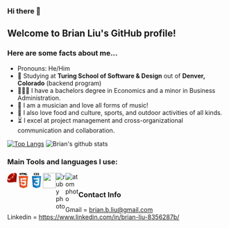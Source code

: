 ### Hi there 👋
## Welcome to Brian Liu's GitHub profile!
### Here are some facts about me...
- Pronouns: He/Him
- 📖 Studying at **Turing School of Software & Design** out of **Denver, Colorado** (backend program)
- 👨🏼‍🎓 I have a bachelors degree in Economics and a minor in Business Administration. 
- 🎸 I am a musician and love all forms of music!
- 🍣 I also love food and culture, sports, and outdoor activities of all kinds.
- ⏳ I excel at project management and cross-organizational communication and collaboration.

[![Top Langs](https://github-readme-stats.vercel.app/api/top-langs/?username=the-color-bliu&show_icons=true&theme=default)](https://github.com/BJSherman80/github-readme-stats)
![Brian's github stats](https://github-readme-stats.vercel.app/api?username=the-color-bliu&show_icons=true&theme=default)

### Main Tools and languages I use: 

<img align="left" alt="ruby photo" width="22px" src="https://raw.githubusercontent.com/github/explore/80688e429a7d4ef2fca1e82350fe8e3517d3494d/topics/ruby/ruby.png" />
<img align="left" alt="html photo" height="35px" width="30px" src="https://raw.githubusercontent.com/github/explore/80688e429a7d4ef2fca1e82350fe8e3517d3494d/topics/html/html.png" />
<img align="left" alt="css photo" height="35px" width="30px" src="https://raw.githubusercontent.com/github/explore/80688e429a7d4ef2fca1e82350fe8e3517d3494d/topics/css/css.png" />
<img align="left" height="35px" width="30px" src=https://eggerapps.at/pgcommander/img/pg-commander-icon.png /> 
<img align="left" alt="ruby photo" width="22px" src="https://camo.githubusercontent.com/94fa83e498c5e132e5ce0b082b262ad29e79cd6d/68747470733a2f2f63646e2e6a7364656c6976722e6e65742f6e706d2f73696d706c652d69636f6e734076332f69636f6e732f736c61636b2e737667" />
<img align="left" alt="atom photo" width="30px" src="https://seeklogo.com/images/A/atom-logo-19BD90FF87-seeklogo.com.png" /><br/>


### Contact Info

Gmail =  brian.b.liu@gmail.com
<br>
Linkedin = https://www.linkedin.com/in/brian-liu-8356287b/




<!--
**badgerbreezy/badgerbreezy** is a ✨ _special_ ✨ repository because its `README.md` (this file) appears on your GitHub profile.

<!--
**the-color-bliu/the-color-bliu** is a ✨ _special_ ✨ repository because its `README.md` (this file) appears on your GitHub profile.

Here are some ideas to get you started:

- 🔭 I’m currently working on ...
- 🌱 I’m currently learning ...
- 👯 I’m looking to collaborate on ...
- 🤔 I’m looking for help with ...
- 💬 Ask me about ...
- 📫 How to reach me: ...
- 😄 Pronouns: ...
- ⚡ Fun fact: ...
-->
